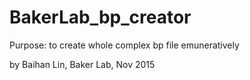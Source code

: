 # BakerLab_bp_creator

Purpose: to create whole complex bp file emuneratively

by Baihan Lin, Baker Lab, Nov 2015
